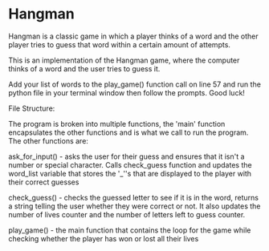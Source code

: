 # Hangman
Hangman is a classic game in which a player thinks of a word and the other player tries to guess that word within a certain amount of attempts.

This is an implementation of the Hangman game, where the computer thinks of a word and the user tries to guess it. 

Add your list of words to the play_game() function call on line 57 and run the python file in your terminal window then follow the prompts. Good luck!

File Structure:

The program is broken into multiple functions, the 'main' function encapsulates the other functions and is what we call to run the program.
The other functions are:

ask_for_input() - asks the user for their guess and ensures that it isn't a number or special character. Calls check_guess function and updates the 
                word_list variable that stores the '_''s that are displayed to the player with their correct guesses

check_guess() -   checks the guessed letter to see if it is in the word, returns a string telling the user whether they were correct or not.
                It also updates the number of lives counter and the number of letters left to guess counter.

play_game() - the main function that contains the loop for the game while checking whether the player has won or lost all their lives
